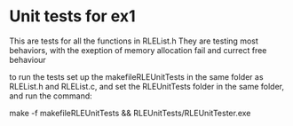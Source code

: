 # Unit tests for ex1
This are tests for all the functions in RLEList.h
They are testing most behaviors, with the exeption of memory allocation fail and currect free behaviour

to run the tests set up the makefileRLEUnitTests in the same folder as RLEList.h and RLEList.c, and set the RLEUnitTests folder in the same folder, and run the command:

make -f makefileRLEUnitTests && RLEUnitTests/RLEUnitTester.exe

